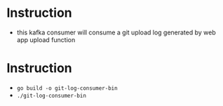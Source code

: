 # Instruction
* this kafka consumer will consume a git upload log generated by web app upload function

# Instruction
* `go build -o git-log-consumer-bin`
* `./git-log-consumer-bin`